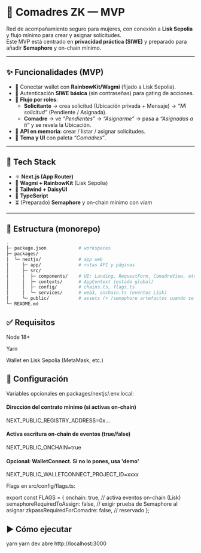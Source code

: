 # 🌸 Comadres ZK — MVP  

Red de acompañamiento seguro para mujeres, con conexión a **Lisk Sepolia** y flujo mínimo para crear y asignar solicitudes.  
Este MVP está centrado en **privacidad práctica (SIWE)** y preparado para añadir **Semaphore** y on-chain mínimo.  

---

## ✨ Funcionalidades (MVP)

- 🔗 Conectar wallet con **RainbowKit/Wagmi** (fijado a Lisk Sepolia).  
- 🔑 Autenticación **SIWE básica** (sin contraseñas) para gating de acciones.  
- 👥 **Flujo por roles**:  
  - **Solicitante** → crea solicitud (Ubicación privada + Mensaje) → *“Mi solicitud”* (Pendiente / Asignada).  
  - **Comadre** → ve *“Pendientes”* → *“Asignarme”* → pasa a *“Asignadas a ti”* y se revela la Ubicación.  
- 📡 **API en memoria**: crear / listar / asignar solicitudes.  
- 🎨 **Tema y UI** con paleta *“Comadres”*.  

---

## 🧱 Tech Stack

- ⚛️ **Next.js (App Router)**  
- 🦄 **Wagmi + RainbowKit** (Lisk Sepolia)  
- 🎨 **Tailwind + DaisyUI**  
- 📘 **TypeScript**  
- ⏳ (Preparado) **Semaphore** y on-chain mínimo con *viem*  

---

## 📂 Estructura (monorepo)

```bash
.
├─ package.json            # workspaces
├─ packages/
│  └─ nextjs/              # app web
│     ├─ app/              # rutas API y páginas
│     ├─ src/
│     │  ├─ components/    # UI: Landing, RequestForm, ComadreView, etc.
│     │  ├─ contexts/      # AppContext (estado global)
│     │  ├─ config/        # chains.ts, flags.ts
│     │  └─ services/      # web3, onchain.ts (eventos Lisk)
│     └─ public/           # assets (+ /semaphore artefactos cuando se añada)
└─ README.md
```

## ✅ Requisitos

Node 18+

Yarn

Wallet en Lisk Sepolia (MetaMask, etc.)

## 🔧 Configuración

Variables opcionales en packages/nextjs/.env.local:

#### Dirección del contrato mínimo (si activas on-chain)
NEXT_PUBLIC_REGISTRY_ADDRESS=0x...

#### Activa escritura on-chain de eventos (true/false)
NEXT_PUBLIC_ONCHAIN=true

#### Opcional: WalletConnect. Si no lo pones, usa 'demo'
NEXT_PUBLIC_WALLETCONNECT_PROJECT_ID=xxxx

Flags en src/config/flags.ts:

export const FLAGS = {
  onchain: true,                    // activa eventos on-chain (Lisk)
  semaphoreRequiredToAssign: false, // exigir prueba de Semaphore al asignar
  zkpassRequiredForComadre: false,  // reservado
};

## ▶️ Cómo ejecutar

yarn
yarn dev
abre http://localhost:3000
